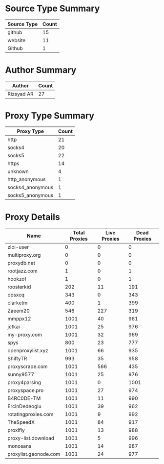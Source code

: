 # Source Type Summary

| Source Type | Count |
|-------------|-------|
| github | 15 |
| website | 11 |
| Github | 1 |


# Author Summary

| Author | Count |
|--------|-------|
| Rizsyad AR | 27 |


# Proxy Type Summary

| Proxy Type | Count |
|------------|-------|
| http | 21 |
| socks4 | 20 |
| socks5 | 22 |
| https | 14 |
| unknown | 4 |
| http_anonymous | 1 |
| socks4_anonymous | 1 |
| socks5_anonymous | 1 |


# Proxy Details

| Name | Total Proxies | Live Proxies | Dead Proxies |
|------|---------------|--------------|---------------|
| zloi-user | 0 | 0 | 0 |
| multiproxy.org | 0 | 0 | 0 |
| proxydb.net | 0 | 0 | 0 |
| rootjazz.com | 1 | 0 | 1 |
| hookzof | 1 | 0 | 1 |
| roosterkid | 202 | 11 | 191 |
| opsxcq | 343 | 0 | 343 |
| clarketm | 400 | 1 | 399 |
| Zaeem20 | 546 | 227 | 319 |
| mmppx12 | 1001 | 40 | 961 |
| jetkai | 1001 | 25 | 976 |
| my-proxy.com | 1001 | 32 | 969 |
| spys | 800 | 23 | 777 |
| openproxylist.xyz | 1001 | 66 | 935 |
| ShiftyTR | 993 | 35 | 958 |
| proxyscrape.com | 1001 | 566 | 435 |
| sunny9577 | 1001 | 25 | 976 |
| proxy4parsing | 1001 | 0 | 1001 |
| proxyspace.pro | 1001 | 27 | 974 |
| B4RC0DE-TM | 1001 | 11 | 990 |
| ErcinDedeoglu | 1001 | 39 | 962 |
| rotatingproxies.com | 1001 | 9 | 992 |
| TheSpeedX | 1001 | 84 | 917 |
| proxifly | 1001 | 13 | 988 |
| proxy-list.download | 1001 | 5 | 996 |
| monosans | 1001 | 14 | 987 |
| proxylist.geonode.com | 1001 | 24 | 977 |
